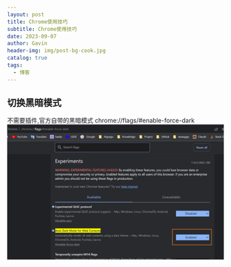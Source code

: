 ```yaml
---
layout: post
title: Chrome使用技巧
subtitle: Chrome使用技巧
date: 2023-09-07
author: Gavin
header-img: img/post-bg-cook.jpg
catalog: true
tags:
  - 博客
---
```

## 切换黑暗模式
不需要插件,官方自带的黑暗模式
chrome://flags/#enable-force-dark
![](imgs/Pasted%20image%2020230915134424.png)